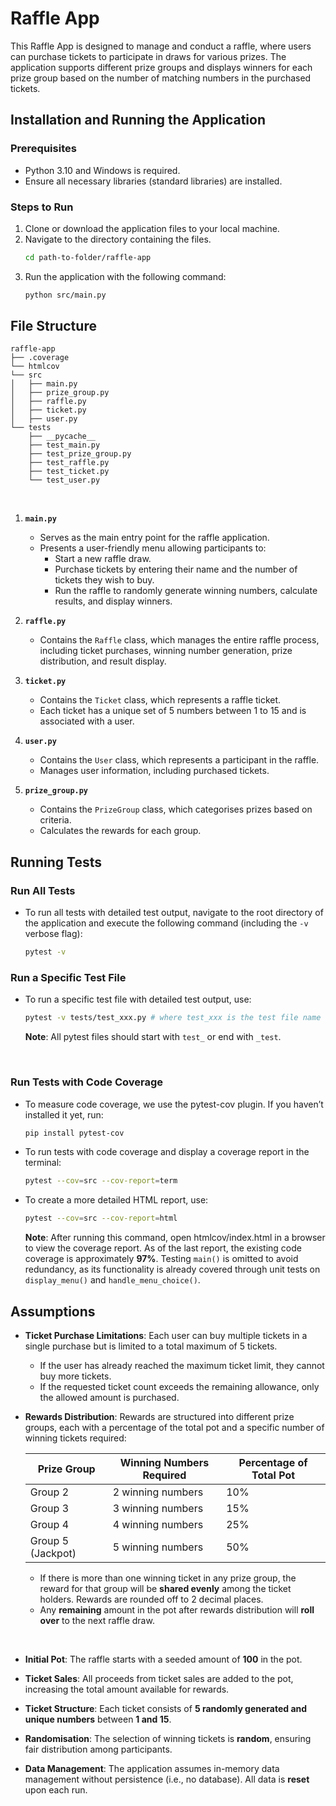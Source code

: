 # Raffle App

This Raffle App is designed to manage and conduct a raffle, where users can purchase tickets to participate in draws for various prizes. The application supports different prize groups and displays winners for each prize group based on the number of matching numbers in the purchased tickets.

## Installation and Running the Application

### Prerequisites

- Python 3.10 and Windows is required.
- Ensure all necessary libraries (standard libraries) are installed.

### Steps to Run

1. Clone or download the application files to your local machine.
2. Navigate to the directory containing the files.
   ```bash
   cd path-to-folder/raffle-app
   ```
3. Run the application with the following command:
   ```bash
   python src/main.py
   ```

## File Structure

```
raffle-app
├── .coverage
└── htmlcov
└── src
│   ├── main.py
│   ├── prize_group.py
│   ├── raffle.py
│   ├── ticket.py
│   ├── user.py
└── tests
    ├── __pycache__
    ├── test_main.py
    ├── test_prize_group.py
    ├── test_raffle.py
    ├── test_ticket.py
    └── test_user.py
```

<br>

1. **`main.py`**

   - Serves as the main entry point for the raffle application.
   - Presents a user-friendly menu allowing participants to:
     - Start a new raffle draw.
     - Purchase tickets by entering their name and the number of tickets they wish to buy.
     - Run the raffle to randomly generate winning numbers, calculate results, and display winners.

2. **`raffle.py`**

   - Contains the `Raffle` class, which manages the entire raffle process, including ticket purchases, winning number generation, prize distribution, and result display.

3. **`ticket.py`**

   - Contains the `Ticket` class, which represents a raffle ticket.
   - Each ticket has a unique set of 5 numbers between 1 to 15 and is associated with a user.

4. **`user.py`**

   - Contains the `User` class, which represents a participant in the raffle.
   - Manages user information, including purchased tickets.

5. **`prize_group.py`**
   - Contains the `PrizeGroup` class, which categorises prizes based on criteria.
   - Calculates the rewards for each group.

## Running Tests

### Run All Tests

- To run all tests with detailed test output, navigate to the root directory of the application and execute the following command (including the `-v` verbose flag):
  ```bash
  pytest -v
  ```

### Run a Specific Test File

- To run a specific test file with detailed test output, use:

  ```bash
  pytest -v tests/test_xxx.py # where test_xxx is the test file name
  ```

  **Note**: All pytest files should start with `test_` or end with `_test`.

<br>

### Run Tests with Code Coverage

- To measure code coverage, we use the pytest-cov plugin. If you haven’t installed it yet, run:
  ```bash
  pip install pytest-cov
  ```
- To run tests with code coverage and display a coverage report in the terminal:
  ```bash
  pytest --cov=src --cov-report=term
  ```
- To create a more detailed HTML report, use:
  ```bash
  pytest --cov=src --cov-report=html
  ```
  **Note**: After running this command, open htmlcov/index.html in a browser to view the coverage report. As of the last report, the existing code coverage is approximately **97%**. Testing `main()` is omitted to avoid redundancy, as its functionality is already covered through unit tests on `display_menu()` and `handle_menu_choice()`.

## Assumptions

- **Ticket Purchase Limitations**: Each user can buy multiple tickets in a single purchase but is limited to a total maximum of 5 tickets.

  - If the user has already reached the maximum ticket limit, they cannot buy more tickets.
  - If the requested ticket count exceeds the remaining allowance, only the allowed amount is purchased.

- **Rewards Distribution**: Rewards are structured into different prize groups, each with a percentage of the total pot and a specific number of winning tickets required:

  | Prize Group       | Winning Numbers Required | Percentage of Total Pot |
  | ----------------- | ------------------------ | ----------------------- |
  | Group 2           | 2 winning numbers        | 10%                     |
  | Group 3           | 3 winning numbers        | 15%                     |
  | Group 4           | 4 winning numbers        | 25%                     |
  | Group 5 (Jackpot) | 5 winning numbers        | 50%                     |

  - If there is more than one winning ticket in any prize group, the reward for that group will be **shared evenly** among the ticket holders. Rewards are rounded off to 2 decimal places.
  - Any **remaining** amount in the pot after rewards distribution will **roll over** to the next raffle draw.

<br>

- **Initial Pot**: The raffle starts with a seeded amount of **100** in the pot.

- **Ticket Sales**: All proceeds from ticket sales are added to the pot, increasing the total amount available for rewards.

- **Ticket Structure**: Each ticket consists of **5 randomly generated and unique numbers** between **1 and 15**.

- **Randomisation**: The selection of winning tickets is **random**, ensuring fair distribution among participants.

- **Data Management**: The application assumes in-memory data management without persistence (i.e., no database). All data is **reset** upon each run.
